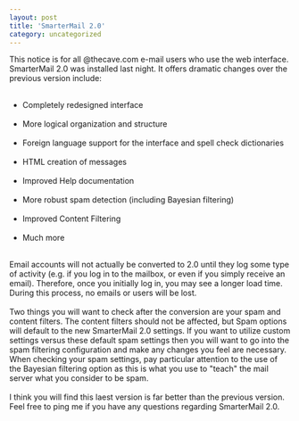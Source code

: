 ```yaml
---
layout: post
title: 'SmarterMail 2.0'
category: uncategorized
---
```


This notice is for all @thecave.com e-mail users who use the web interface.  SmarterMail 2.0 was installed last night.  It offers dramatic changes over the previous version include:<ul>
<br /><li>Completely redesigned interface</li>
<br /><li>More logical organization and structure</li>
<br /><li>Foreign language support for the interface and spell check dictionaries</li>
<br /><li>HTML creation of messages</li>
<br /><li>Improved Help documentation</li>
<br /><li>More robust spam detection (including Bayesian filtering)</li>
<br /><li>Improved Content Filtering</li>
<br /><li>Much more</li>
<br /></ul>Email accounts will not actually be converted to 2.0 until they log some type of activity (e.g. if you log in to the mailbox, or even if you simply receive an email). Therefore, once you initially log in, you may see a longer load time. During this process, no emails or users will be lost.
<br />
<br />Two things you will want to check after the conversion are your spam and content filters. The content filters should not be affected, but Spam options will default to the new SmarterMail 2.0 settings. If you want to utilize custom settings versus these default spam settings then you will want to go into the spam filtering configuration and make any changes you feel are necessary. When checking your spam settings, pay particular attention to the use of the Bayesian filtering option as this is what you use to "teach" the mail server what you consider to be spam.
<br />
<br />I think you will find this laest version is far better than the previous version.  Feel free to ping me if you have any questions regarding SmarterMail 2.0.
